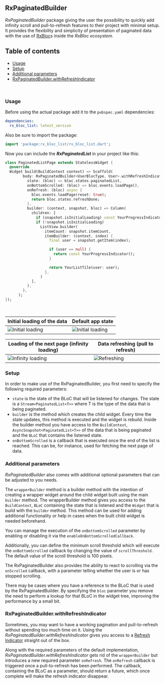 ## RxPaginatedBuilder

*RxPaginatedBuilder* package giving the user the possibility to quickly add infinity scroll and pull-to-refresh features to their project with minimal setup. It provides the flexibility and simplicity of presentation of paginated data with the use of [RxBloc](https://pub.dev/packages/rx_bloc "RxBloc")s inside the *RxBloc ecosystem*.

## Table of contents
- [Usage](#usage)
- [Setup](#setup)
- [Additional parameters](#additional-params)
- [RxPaginatedBuilder.withRefreshIndicator](#withRefreshIndicator)

<br/>
<div id="usage"/>

### Usage

Before using the actual package add it to the `pubspec.yaml` dependencies:
```yaml
dependencies:
  rx_bloc_list: latest_version
```
Also be sure to import the package:
```dart
import 'package:rx_bloc_list/rx_bloc_list.dart';
```
Now you can include the ***RxPaginatedList*** in your project like this:


```dart
class PaginatedListPage extends StatelessWidget {
  @override
  Widget build(BuildContext context) => Scaffold(
        body: RxPaginatedBuilder<UserBlocType, User>.withRefreshIndicator(
          state: (bloc) => bloc.states.paginatedList,
          onBottomScrolled: (bloc) => bloc.events.loadPage(),
          onRefresh: (bloc) async {
            bloc.events.loadPage(reset: true);
            return bloc.states.refreshDone;
          },
          builder: (context, snapshot, bloc) => Column(
            children: [
              if (snapshot.isInitialLoading) const YourProgressIndicator(),
              if (!snapshot.isInitialLoading)
                ListView.builder(
                  itemCount: snapshot.itemCount,
                  itemBuilder: (context, index) {
                    final user = snapshot.getItem(index);

                    if (user == null) {
                      return const YourProgressIndicator();
                    }

                    return YourListTile(user: user);
                  },
                )
            ],
          ),
        ),
      );
});
```

<br/>

| Initial loading of the data           | Default app state           |
|---------------------------------------|-----------------------------|
| <img src="https://github.com/Prime-Holding/rx_bloc/blob/feature/rx_bloc_list/packages/rx_bloc_list/doc/assets/initial_load.png" alt="Initial loading"> | <img src="https://github.com/Prime-Holding/rx_bloc/blob/feature/rx_bloc_list/packages/rx_bloc_list/doc/assets/normal.png" alt="Initial loading"></img> |

| Loading of the next page (infinity loading)           | Data refreshing (pull to refresh)          |
|---------------------------------------|-----------------------------|
| <img src="https://github.com/Prime-Holding/rx_bloc/blob/feature/rx_bloc_list/packages/rx_bloc_list/doc/assets/infinity_load.png" alt="Infinity loading"> | <img src="https://github.com/Prime-Holding/rx_bloc/blob/feature/rx_bloc_list/packages/rx_bloc_list/doc/assets/refresh.png" alt="Refreshing"> |


<div id="setup"/>

### Setup

In order to make use of the RxPaginatedBuilder, you first need to specify the following required parameters:
- `state` is the state of the BLoC that will be listened for changes. The state is a `Stream<PaginatedList<T>>` where T is the type of the data that is being paginated.
- `builder` is the method which creates the child widget. Every time the state updates, this method is executed and the widget is rebuild. Inside the builder method you have access to the `BuildContext`, `AsyncSnapshot<PaginatedList<T>>` of the data that is being paginated and the `BLoC` that contains the listened state.
- `onBottomScrolled` is a callback that is executed once the end of the list is reached. This can be, for instance, used for fetching the next page of data.

<div id="additional-params" />

### Additional parameters

*RxPaginatedBuilder* also comes with additional optional parameters that can be adjusted to you needs.

The `wrapperBuilder` method is a builder method with the intention of creating a wrapper widget around the child widget built using the main `builder` method. The wrapperBuilder method gives you access to the `BuildContext`, `BLoC` containing the state that is listened and the `Widget` that is build with the `builder` method. This method can be used for adding additional functionality or help in cases when the built child widget is needed beforehand.

You can manage the execution of the `onBottomScrolled` parameter by enabling or disabling it via the `enableOnBottomScrolledCallback`.

Additionally, you can define the minimum scroll threshold which will execute the `onBottomScrolled` callback by changing the value of `scrollThreshold`. The default value of the scroll threshold is 100 pixels.

The RxPaginatedBuilder also provides the ability to react to scrolling via the `onScrolled` callback, with a parameter telling whether the user is or has stopped scrolling.

There may be cases where you have a reference to the BLoC that is used by the RxPaginatedBuilder. By specifying the `bloc` parameter you remove the need to perform a lookup for that BLoC in the widget tree, improving the performance by a small bit.

<div id="withRefreshIndicator" />

### RxPaginatedBuilder.withRefreshIndicator

Sometimes, you may want to have a working pagination and pull-to-refresh without spending too much time on it. Using the *RxPaginatedBuilder.withRefreshIndicator* gives you access to a [Refresh Indicator](https://api.flutter.dev/flutter/material/RefreshIndicator-class.html "Refresh Indicator") straight out of the box.

Along with the required parameters of the default implementation, *RxPaginatedBuilder.withRefreshIndicator* gets rid of the `wrapperBuilder` but introduces a new required parameter `onRefresh`. The `onRefresh` callback is triggered once a pull-to-refresh has been performed. The callback, containing the BLoC as a parameter, should return a future, which once complete will make the refresh indicator disappear.
